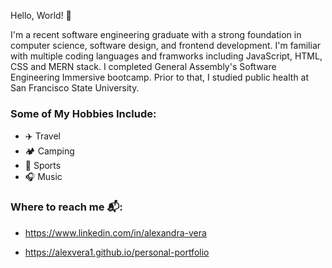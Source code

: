 
Hello, World! 👋

I'm a recent software engineering graduate with a strong foundation in computer science, software design, and frontend development. I'm familiar with multiple coding languages and framworks including JavaScript, HTML, CSS and MERN stack. I completed General Assembly's Software Engineering Immersive bootcamp. Prior to that, I studied public health at San Francisco State University.

### Some of My Hobbies Include: 

- ✈️ Travel
- 🏕 Camping
- 🏀 Sports
- 🎧 Music



### Where to reach me 📬: 

- https://www.linkedin.com/in/alexandra-vera

- https://alexvera1.github.io/personal-portfolio

<!---
alexvera1/alexvera1 is a ✨ special ✨ repository because its `README.md` (this file) appears on your GitHub profile.
You can click the Preview link to take a look at your changes.
--->

